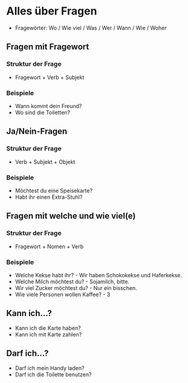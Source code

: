 # Alles über Fragen

* Fragewörter: Wo / Wie viel / Was / Wer / Wann / Wie / Woher

## Fragen mit Fragewort

### Struktur der Frage

* Fragewort + Verb + Subjekt

### Beispiele

* Wann kommt dein Freund?
* Wo sind die Toiletten?

## Ja/Nein-Fragen

### Struktur der Frage

* Verb + Subjekt + Objekt

### Beispiele

* Möchtest du eine Speisekarte?
* Habt ihr einen Extra-Stuhl?

## Fragen mit welche und wie viel(e)

### Struktur der Frage

* Fragewort + Nomen + Verb

### Beispiele

* Welche Kekse habt ihr? - Wir haben Schokokekse und Haferkekse.
* Welche Milch möchtest du? - Sojamilch, bitte.
* Wir viel Zucker möchtest du? - Nur ein bisschen.
* Wie viele Personen wollen Kaffee? - 3

## Kann ich...?

* Kann ich die Karte haben?
* Kann ich mit Karte zahlen?

## Darf ich...?

* Darf ich mein Handy laden?
* Darf ich die Toilette benutzen?